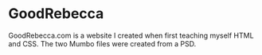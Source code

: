 # GoodRebecca
GoodRebecca.com is a website I created when first teaching myself HTML and CSS. 
The two Mumbo files were created from a PSD.
